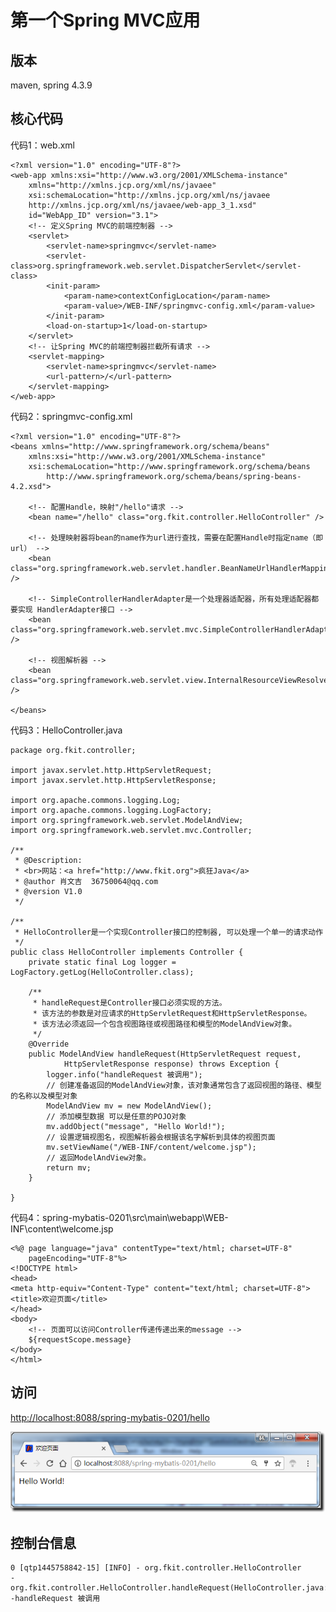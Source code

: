 # 第一个Spring MVC应用


版本
----------

maven, spring 4.3.9



核心代码
----------

代码1：web.xml

	<?xml version="1.0" encoding="UTF-8"?>
	<web-app xmlns:xsi="http://www.w3.org/2001/XMLSchema-instance"
		xmlns="http://xmlns.jcp.org/xml/ns/javaee"
		xsi:schemaLocation="http://xmlns.jcp.org/xml/ns/javaee 
		http://xmlns.jcp.org/xml/ns/javaee/web-app_3_1.xsd"
		id="WebApp_ID" version="3.1">
		<!-- 定义Spring MVC的前端控制器 -->
		<servlet>
			<servlet-name>springmvc</servlet-name>
			<servlet-class>org.springframework.web.servlet.DispatcherServlet</servlet-class>
			<init-param>
				<param-name>contextConfigLocation</param-name>
				<param-value>/WEB-INF/springmvc-config.xml</param-value>
			</init-param>
			<load-on-startup>1</load-on-startup>
		</servlet>
		<!-- 让Spring MVC的前端控制器拦截所有请求 -->
		<servlet-mapping>
			<servlet-name>springmvc</servlet-name>
			<url-pattern>/</url-pattern>
		</servlet-mapping>
	</web-app>

代码2：springmvc-config.xml

	<?xml version="1.0" encoding="UTF-8"?>
	<beans xmlns="http://www.springframework.org/schema/beans"
		xmlns:xsi="http://www.w3.org/2001/XMLSchema-instance"
		xsi:schemaLocation="http://www.springframework.org/schema/beans
	        http://www.springframework.org/schema/beans/spring-beans-4.2.xsd">
	
		<!-- 配置Handle，映射"/hello"请求 -->
		<bean name="/hello" class="org.fkit.controller.HelloController" />
	
		<!-- 处理映射器将bean的name作为url进行查找，需要在配置Handle时指定name（即url） -->
		<bean class="org.springframework.web.servlet.handler.BeanNameUrlHandlerMapping" />
	
		<!-- SimpleControllerHandlerAdapter是一个处理器适配器，所有处理适配器都要实现 HandlerAdapter接口 -->
		<bean class="org.springframework.web.servlet.mvc.SimpleControllerHandlerAdapter" />
	
		<!-- 视图解析器 -->
		<bean class="org.springframework.web.servlet.view.InternalResourceViewResolver" />
	
	</beans>

代码3：HelloController.java

	package org.fkit.controller;
	
	import javax.servlet.http.HttpServletRequest;
	import javax.servlet.http.HttpServletResponse;
	
	import org.apache.commons.logging.Log;
	import org.apache.commons.logging.LogFactory;
	import org.springframework.web.servlet.ModelAndView;
	import org.springframework.web.servlet.mvc.Controller;
	
	/**   
	 * @Description: 
	 * <br>网站：<a href="http://www.fkit.org">疯狂Java</a> 
	 * @author 肖文吉	36750064@qq.com   
	 * @version V1.0   
	 */
	
	/**
	 * HelloController是一个实现Controller接口的控制器, 可以处理一个单一的请求动作
	 */
	public class HelloController implements Controller {
		private static final Log logger = LogFactory.getLog(HelloController.class);
	
		/**
		 * handleRequest是Controller接口必须实现的方法。
		 * 该方法的参数是对应请求的HttpServletRequest和HttpServletResponse。
		 * 该方法必须返回一个包含视图路径或视图路径和模型的ModelAndView对象。
		 */
		@Override
		public ModelAndView handleRequest(HttpServletRequest request,
				HttpServletResponse response) throws Exception {
			logger.info("handleRequest 被调用");
			// 创建准备返回的ModelAndView对象，该对象通常包含了返回视图的路径、模型的名称以及模型对象
			ModelAndView mv = new ModelAndView();
			// 添加模型数据 可以是任意的POJO对象
			mv.addObject("message", "Hello World!");
			// 设置逻辑视图名，视图解析器会根据该名字解析到具体的视图页面
			mv.setViewName("/WEB-INF/content/welcome.jsp");
			// 返回ModelAndView对象。
			return mv;
		}
	
	}

代码4：spring-mybatis-0201\src\main\webapp\WEB-INF\content\welcome.jsp

	<%@ page language="java" contentType="text/html; charset=UTF-8"
		pageEncoding="UTF-8"%>
	<!DOCTYPE html>
	<head>
	<meta http-equiv="Content-Type" content="text/html; charset=UTF-8">
	<title>欢迎页面</title>
	</head>
	<body>
		<!-- 页面可以访问Controller传递传递出来的message -->
		${requestScope.message}
	</body>
	</html>


访问
----------

[http://localhost:8088/spring-mybatis-0201/hello](http://localhost:8088/spring-mybatis-0201/hello)


![](https://github.com/CoderDream/spring-mybatis/blob/master/spring-mybatis-0201/snapshot/hello.png)


控制台信息
----------


	
	0 [qtp1445758842-15] [INFO] - org.fkit.controller.HelloController 
	-org.fkit.controller.HelloController.handleRequest(HelloController.java:31) -handleRequest 被调用



